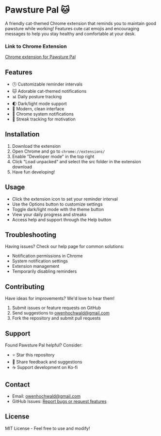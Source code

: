 # Pawsture Pal 🐱

A friendly cat-themed Chrome extension that reminds you to maintain good pawsture while working! Features cute cat emojis and encouraging messages to help you stay healthy and comfortable at your desk.
### Link to Chrome Extension
[Chrome extension for Pawsture Pal](https://chromewebstore.google.com/detail/pawsture-pal/ghdnbollliflcjoeglpnlecdhcbcbopf)

## Features
- 🕒 Customizable reminder intervals
- 🐱 Adorable cat-themed notifications
- 📊 Daily posture tracking
- 🌓 Dark/light mode support
- 🎨 Modern, clean interface
- 🔔 Chrome system notifications
- 💪 Streak tracking for motivation

## Installation
1. Download the extension
2. Open Chrome and go to `chrome://extensions/`
3. Enable "Developer mode" in the top right
4. Click "Load unpacked" and select the src folder in the extension download
5. Have fun developing!

## Usage
- Click the extension icon to set your reminder interval
- Use the Options button to customize settings
- Toggle dark/light mode with the theme button
- View your daily progress and streaks
- Access help and support through the Help button

## Troubleshooting
Having issues? Check our help page for common solutions:
- Notification permissions in Chrome
- System notification settings
- Extension management
- Temporarily disabling reminders

## Contributing
Have ideas for improvements? We'd love to hear them!
1. Submit issues or feature requests on GitHub
2. Send suggestions to owenhochwald@gmail.com
3. Fork the repository and submit pull requests

## Support
Found Pawsture Pal helpful? Consider:
- ⭐ Star this repository
- 📧 Share feedback and suggestions
- ☕ Support development on Ko-fi

## Contact
- Email: owenhochwald@gmail.com
- GitHub Issues: [Report bugs or request features](https://github.com/owenhochwald/posture-pal/issues)

## License
MIT License - Feel free to use and modify!

